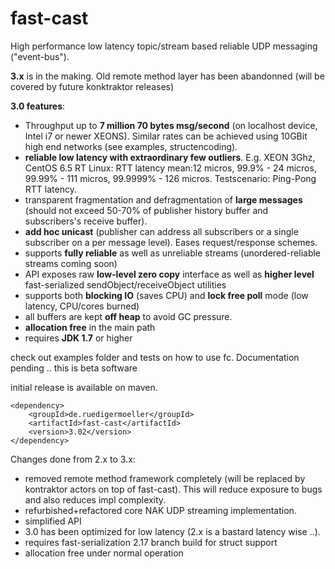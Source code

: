 fast-cast
=========


High performance low latency topic/stream based reliable UDP messaging ("event-bus").

**3.x** is in the making. Old remote method layer has been abandonned (will be covered by future konktraktor releases)

**3.0 features**:
- Throughput up to **7 million 70 bytes msg/second** (on localhost device, Intel i7 or newer XEONS). Similar rates can be achieved using 10GBit high end networks (see examples, structencoding).
- **reliable low latency with extraordinary few outliers**. E.g. XEON 3Ghz, CentOS 6.5 RT Linux: RTT latency mean:12 micros, 99.9% - 24 micros, 99.99% - 111 micros, 99.9999% - 126 micros. Testscenario: Ping-Pong RTT latency.
- transparent fragmentation and defragmentation of **large messages** (should not exceed 50-70% of publisher  history buffer and subscribers's receive buffer).
- **add hoc unicast** (publisher can address all subscribers or a single subscriber on a per message level). Eases request/response schemes. 
- supports **fully reliable** as well as unreliable streams (unordered-reliable streams coming soon)
- API exposes raw **low-level zero copy** interface as well as **higher level** fast-serialized sendObject/receiveObject utilities
- supports both **blocking IO** (saves CPU) and **lock free poll** mode (low latency, CPU/cores burned)
- all buffers are kept **off heap** to avoid GC pressure.
- **allocation free** in the main path
- requires **JDK 1.7** or higher

check out examples folder and tests on how to use fc. Documentation pending .. this is beta software

initial release is available on maven.
```
<dependency>
    <groupId>de.ruedigermoeller</groupId>
    <artifactId>fast-cast</artifactId>
    <version>3.02</version>
</dependency>
```

Changes done from 2.x to 3.x:
- removed remote method framework completely (will be replaced by kontraktor actors on top of fast-cast). This will  reduce exposure to bugs and also reduces impl complexity.
- refurbished+refactored core NAK UDP streaming implementation.
- simplified API
- 3.0 has been optimized for low latency (2.x is a bastard latency wise ..). 
- requires fast-serialization 2.17 branch build for struct support
- allocation free under normal operation

